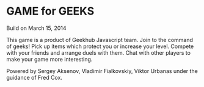 GAME for GEEKS
====
Build on March 15, 2014

This game is a product of Geekhub Javascript team.
Join to the command of geeks!
Pick up items which protect you or increase your level.
Compete with your friends and arrange duels with them.
Chat with other players to make your game more interesting.

Powered by Sergey Aksenov, Vladimir Fialkovskiy, Viktor Urbanas under the guidance of Fred Cox.
